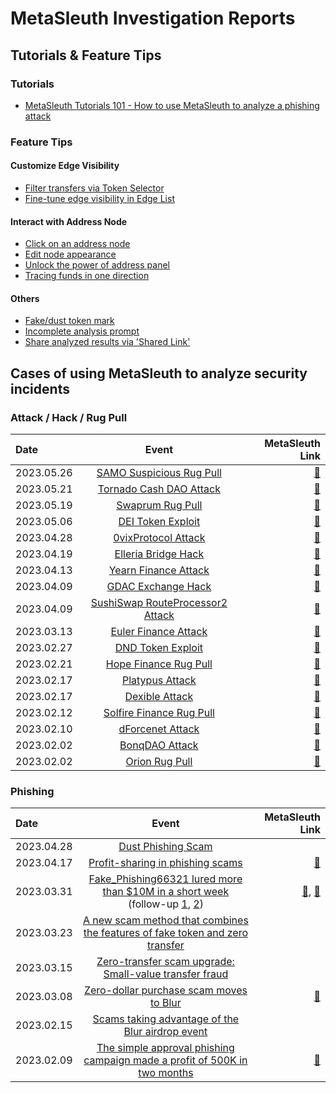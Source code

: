 # MetaSleuth Investigation Reports

## Tutorials & Feature Tips
### Tutorials
- [MetaSleuth Tutorials 101 - How to use MetaSleuth to analyze a phishing attack](https://blocksecteam.medium.com/metasleuth-how-to-use-metasleuth-to-analyze-a-phishing-attack-b525caac14c5)

### Feature Tips
#### Customize Edge Visibility
- [Filter transfers via Token Selector](https://twitter.com/MetaSleuth/status/1662037812152270849)
- [Fine-tune edge visibility in Edge List](https://twitter.com/MetaSleuth/status/1662381274957479936)

#### Interact with Address Node
- [Click on an address node](https://twitter.com/MetaSleuth/status/1661274499080126467)
- [Edit node appearance](https://twitter.com/MetaSleuth/status/1649343905081724928)
- [Unlock the power of address panel](https://twitter.com/MetaSleuth/status/1661646760136286208)
- [Tracing funds in one direction](https://twitter.com/MetaSleuth/status/1664153983961923595)

#### Others
- [Fake/dust token mark](https://twitter.com/MetaSleuth/status/1641421880942034949)
- [Incomplete analysis prompt](https://twitter.com/MetaSleuth/status/1646105974078599168)
- [Share analyzed results via 'Shared Link'](https://twitter.com/MetaSleuth/status/1650065235234160641)



## Cases of using MetaSleuth to analyze security incidents

### Attack / Hack / Rug Pull
| Date | Event | MetaSleuth Link |
| :--- | :---: | ---------------:|
| 2023.05.26 | [SAMO Suspicious Rug Pull](https://twitter.com/MetaSleuth/status/1662098229083914240) | [🔗](https://metasleuth.io/result/arbitrum/0x7328bEF774b51154DF52873e41682015223b9909?source=3d771dab-9866-409a-b282-907dbd2f7ce0) |
| 2023.05.21 | [Tornado Cash DAO Attack](https://twitter.com/MetaSleuth/status/1660220008549560322) | [🔗](https://metasleuth.io/result/eth/0x092123663804f8801b9b086b03B98D706f77bD59?source=a253d403-e756-443e-a4ac-bebfbc56ee10) |
| 2023.05.19 | [Swaprum Rug Pull](https://twitter.com/MetaSleuth/status/1659379410892640256) | [🔗](https://metasleuth.io/result/eth/0xaaf8b44376f4ef3ed477eeeb3553b7623fef5e1c?source=e47c11cf-d3a3-483e-99cf-bb0a54902fd8) |
| 2023.05.06 | [DEI Token Exploit](https://twitter.com/MetaSleuth/status/1654688526095745024) | [🔗](https://metasleuth.io/result/arbitrum/0x189cf534de3097c08b6beaf6eb2b9179dab122d1?source=ceba641b-f503-4cee-aba8-3345818302da) |
| 2023.04.28 | [0vixProtocol Attack](https://twitter.com/MetaSleuth/status/1651930386904252421) | [🔗](https://metasleuth.io/result/polygon/0x702ef63881b5241ffb412199547bcd0c6910a970?source=b7631565-4ec8-459d-a0f0-884b6323c215) |
| 2023.04.19 | [Elleria Bridge Hack](https://twitter.com/MetaSleuth/status/1648905557410201601) | [🔗](https://metasleuth.io/result/eth/0xf2cbf39e7668ebb113f2c609bbd6ea1dfce5d376?source=7bce3560-6758-47cb-ab92-1abd6263fe79) |
| 2023.04.13 | [Yearn Finance Attack](https://twitter.com/MetaSleuth/status/1646441750918217728) | [🔗](https://metasleuth.io/result/eth/0x8102ae88c617deb2a5471cac90418da4ccd0579e?source=a4bbce7b-0e6b-40d9-a751-e8d09a40bce4) |
| 2023.04.09 | [GDAC Exchange Hack](https://twitter.com/MetaSleuth/status/1645692516401033216) | [🔗](https://metasleuth.io/result/eth/0x87597bdb421482190e223aca0a4dead75ab0a98d?source=7b74f8f1-a74d-47db-b76e-c50c11f25409) | 
| 2023.04.09 | [SushiSwap RouteProcessor2 Attack](https://twitter.com/MetaSleuth/status/1644940303466647553) | [🔗](https://metasleuth.io/result/eth/0xb8f57cf82b7057d9d03f1500e3f0ce46980388c3b13ff317f1c617d932313386?source=14596d51-2cd0-4688-987f-36e34f36bd5a) |
| 2023.03.13 | [Euler Finance Attack](https://twitter.com/MetaSleuth/status/1635210320636682242) | [🔗](https://metasleuth.io/result/eth/0xebc29199c817dc47ba12e3f86102564d640cbf99?source=dd621df4-27bc-4c06-8488-faf79a2e69c7) |
| 2023.02.27 | [DND Token Exploit](https://twitter.com/MetaSleuth/status/1630210958084952065) | [🔗](https://metasleuth.io/result/bsc/0xBACa2500B0F3009B420A7592BB1485E7bA419D76?source=7c53fc54-e594-4c93-8d63-74503f1abfb6) |
| 2023.02.21 | [Hope Finance Rug Pull](https://twitter.com/MetaSleuth/status/1627907105394130944) | [🔗](https://metasleuth.io/result/eth/0x957D354d853a1FF03dDa608F3577d24eA18fCecE?source=249b94d6-bd23-473c-aeb7-e02d02ca50ee) |
| 2023.02.17 | [Platypus Attack](https://twitter.com/MetaSleuth/status/1626427932314054656) | [🔗](https://metasleuth.io/result/avalanche/0xeff003d64046a6f521ba31f39405cb720e953958?source=dfd4d20e-b9a2-4d11-a255-6800c0a5c2b7) |
| 2023.02.17 | [Dexible Attack](https://twitter.com/MetaSleuth/status/1626496855520739328) | [🔗](https://metasleuth.io/result/eth/0x684083f312ac50f538cc4b634d85a2feafaab77a?source=5f071a34-d87e-4c66-b9eb-d048e524be6b) |
| 2023.02.12 | [Solfire Finance Rug Pull](https://twitter.com/MetaSleuth/status/1624799652158795776) | [🔗](https://metasleuth.io/result/eth/0x47f238e6cfc42213c163039e55cc856306b53cb3?source=8734284e-91df-48ad-bfc1-8a12f66fcc9e) |
| 2023.02.10 | [dForcenet Attack](https://twitter.com/MetaSleuth/status/1623911374551412738) | [🔗](https://metasleuth.io/result/eth/0xe0d551017c0111ac11108641771897aa33b2817c?source=7c293039-fe13-4faf-93a9-756a3c27d9cc) |
| 2023.02.02 | [BonqDAO Attack](https://twitter.com/MetaSleuth/status/1621006016065474560) | [🔗](https://metasleuth.io/result/polygon/0xcacf2d28b2a5309e099f0c6e8c60ec3ddf656642?source=366a8ae3-b0c6-42f9-9932-d05fe599dd12) |
| 2023.02.02 | [Orion Rug Pull](https://twitter.com/MetaSleuth/status/1621133145092542464) | [🔗](https://metasleuth.io/result/eth/0xe12b7d714256343ef9387b4a0f22b33616b1a4ff?source=74bcf7cb-6420-430d-94ac-3970606609a7) |


### Phishing
| Date | Event | MetaSleuth Link |
| :--- | :---: | ---------------:|
| 2023.04.28 | [Dust Phishing Scam](https://twitter.com/MetaSleuth/status/1651867346582003713) | |
| 2023.04.17 | [Profit-sharing in phishing scams](https://twitter.com/MetaSleuth/status/1647810647152005120) | [🔗](https://metasleuth.io/report?report_id=8e22db2d295557bd23b45a9a0f0d1ada) |
| 2023.03.31 | [Fake_Phishing66321 lured more than $10M in a short week](https://twitter.com/MetaSleuth/status/1641741859876900865) (follow-up [1](https://twitter.com/MetaSleuth/status/1643901208116224000), [2](https://twitter.com/MetaSleuth/status/1644261722059051008)) | [🔗](https://metasleuth.io/result/eth/0xb475fd8c0c08164b677cd48cd685adaafcfa68386764909e1601bb8b8df70306?source=aa850b99-7dde-44ec-8293-de0624ec1786), [🔗](https://metasleuth.io/result/eth/0xc818d42bcff714343df350d29087638f58ad2f15a0ff93c91b12e5313333a017?source=42aadd58-2c1e-4a36-b248-9ac5d44861f5) | 
| 2023.03.23 | [A new scam method that combines the features of fake token and zero transfer](https://twitter.com/MetaSleuth/status/1638765390355628033) | |
| 2023.03.15 | [Zero-transfer scam upgrade: Small-value transfer fraud](https://twitter.com/MetaSleuth/status/1635856097067294722) | |
| 2023.03.08 | [Zero-dollar purchase scam moves to Blur](https://twitter.com/MetaSleuth/status/1633714741834301440) | [🔗](https://metasleuth.io/result/eth/0x1661F1B207629e4F385DA89cFF535C8E5Eb23Ee3?source=715732d3-47fc-4d2a-9f0a-56f163dd9c82) | 
| 2023.02.15 | [Scams taking advantage of the Blur airdrop event](https://twitter.com/MetaSleuth/status/1625836399353282562) | |
| 2023.02.09 | [The simple approval phishing campaign made a profit of 500K in two months](https://twitter.com/MetaSleuth/status/1623652965583298560) | [🔗](https://metasleuth.io/result/eth/0xf6728c9c78d3a794770960c37b4708e395fae079?source=bc348ce6-3091-43ba-bad2-3d3ef40c8322) |
